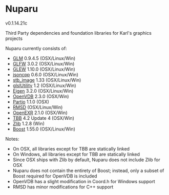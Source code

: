 Nuparu
======

v0.1.14.21c

Third Party dependencies and foundation libraries for Karl's graphics projects

Nuparu currently consists of:

* [GLM](http://glm.g-truc.net/0.9.4/index.html) 0.9.4.5 (OSX/Linux/Win)
* [GLFW](http://www.glfw.org/) 3.0.2 (OSX/Linux/Win)
* [GLEW](http://glew.sourceforge.net/index.html) 1.10.0 (OSX/Linux/Win)
* [jsoncpp](http://sourceforge.net/projects/jsoncpp/) 0.6.0 (OSX/Linux/Win)
* [stb_image](https://code.google.com/p/stblib/) 1.33 (OSX/Linux/Win)
* [glslUtility](https://github.com/CIS565-Fall-2012/Project0-Cuda-Checker/blob/master/HW0_MAC/src/glslUtility.cpp) 1.2 (OSX/Linux/Win)
* [Eigen](eigen.tuxfamily.org/) 3.2.0 (OSX/Linux/Win)
* [OpenVDB](http://www.openvdb.org/) 2.3.0 (OSX/Win)
* [Partio](http://www.disneyanimation.com/technology/partio.html) 1.1.0 (OSX)
* [RMSD](http://boscoh.com/code/) (OSX/Linux/Win)
* [OpenEXR](http://www.openexr.com) 2.1.0 (OSX/Win)
* [TBB](https://www.threadingbuildingblocks.org/) 4.2 Update 4 (OSX/Win)
* [Zlib](http://www.zlib.net/) 1.2.8 (Win)
* [Boost](www.boost.org) 1.55.0 (OSX/Linux/Win)

Notes: 

* On OSX, all libraries except for TBB are statically linked
* On Windows, all libraries except for TBB are statically linked
* Since OSX ships with Zlib by default, Nuparu does not include Zlib for OSX
* Nuparu does not contain the entirety of Boost; instead, only a subset of Boost required for OpenVDB is included
* OpenVDB has a slight modification in Coord.h for Windows support
* RMSD has minor modifications for C++ support
